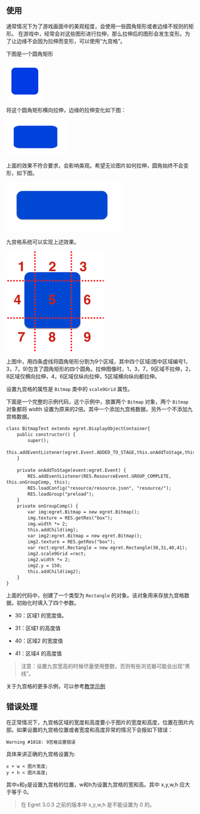 
## 使用
通常情况下为了游戏画面中的美观程度，会使用一些圆角矩形或者边缘不规则的矩形。 在游戏中，经常会对这些图形进行拉伸，那么拉伸后的图形会发生变形。为了让边缘不会因为拉伸而变形，可以使用“九宫格”。

下图是一个圆角矩形

![](556564e1ddd8d.png)

将这个圆角矩形横向拉伸，边缘的拉伸变化如下图：

![](556564e1e524c.png)

上面的效果不符合要求，会影响美观。希望无论图片如何拉伸，圆角始终不会变形，如下图。

![](556564e1e5d41.png)

九宫格系统可以实现上述效果。

![](556564e1e68d5.png)

上图中，用四条虚线将圆角矩形分割为9个区域，其中四个区域(图中区域编号1，3，7，9)包含了圆角矩形的四个圆角。拉伸图像时，1，3，7，9区域不拉伸，2，8区域仅横向拉伸，4，6区域仅纵向拉伸，5区域横向纵向都拉伸。

设置九宫格的属性是 `Bitmap` 类中的 `scale9Grid` 属性。

下面是一个完整的示例代码，这个示例中，放置两个 `Bitmap` 对象，两个 `Bitmap` 对象都将 width 设置为原来的2倍。其中一个添加九宫格数据，另外一个不添加九宫格数据。

```
class BitmapTest extends egret.DisplayObjectContainer{
    public constructor() {
        super();
        this.addEventListener(egret.Event.ADDED_TO_STAGE,this.onAddToStage,this);
    }
    
    private onAddToStage(event:egret.Event) {
        RES.addEventListener(RES.ResourceEvent.GROUP_COMPLETE, this.onGroupComp, this);
        RES.loadConfig("resource/resource.json", "resource/");
        RES.loadGroup("preload");
    }
    private onGroupComp() {
        var img:egret.Bitmap = new egret.Bitmap();
        img.texture = RES.getRes("box");
        img.width *= 2;
        this.addChild(img);
        var img2:egret.Bitmap = new egret.Bitmap();
        img2.texture = RES.getRes("box");
        var rect:egret.Rectangle = new egret.Rectangle(30,31,40,41);
        img2.scale9Grid =rect;
        img2.width *= 2;
        img2.y = 150;
        this.addChild(img2);
    }
}
```

上面的代码中，创建了一个类型为 `Rectangle` 的对象。该对象用来存放九宫格数据。初始化时填入了四个参数。

* 30：区域1 的宽度值。

* 31：区域1 的高度值

* 40：区域2 的宽度值

* 41：区域4 的高度值

> 注意：设置九宫宽高的时候尽量使用整数，否则有些浏览器可能会出现“黑线”。

关于九宫格的更多示例，可以参考[教学示例](http://developer.egret.com/cn/example/egret2d/index.html#050-bitmap-prac-9grid)

## 错误处理

在正常情况下，九宫格区域的宽度和高度要小于图片的宽度和高度，位置在图片内部。如果设置的九宫格位置或者宽度和高度异常的情况下会报如下错误：

```
Warning #1018: 9宫格设置错误
```

具体来讲正确的九宫格设置为:
```
x + w < 图片宽度;
y + h < 图片高度;
```
其中`x`和`y`是设置九宫格的位置，w和h为设置九宫格的宽和高。其中 x,y,w,h 应大于等于 0。

> 在 Egret 3.0.3 之前的版本中 x,y,w,h 是不能设置为 0 的。
